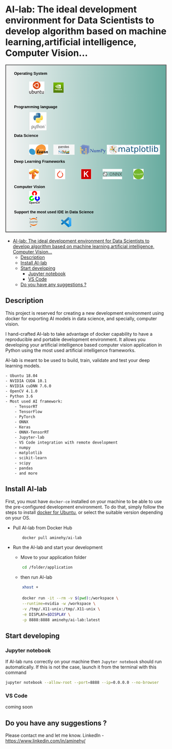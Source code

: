 # AI-lab: The ideal development environment for Data Scientists to develop algorithm based on machine learning,artificial intelligence, Computer Vision...

![All in one solution for data science](AI-lab_logos.png)


<!-- TOC -->

- [AI-lab: The ideal development environment for Data Scientists to develop algorithm based on machine learning,artificial intelligence, Computer Vision...](#ai-lab-the-ideal-development-environment-for-data-scientists-to-develop-algorithm-based-on-machine-learningartificial-intelligence-computer-vision)
	- [Description](#description)
	- [Install AI-lab](#install-ai-lab)
	- [Start developing](#start-developing)
		- [Jupyter notebook](#jupyter-notebook)
		- [VS Code](#vs-code)
	- [Do you have any suggestions ?](#do-you-have-any-suggestions-)

<!-- /TOC -->

## Description
This project is reserved for creating a new development environment using docker for exporting AI models in data science, and specially, computer vision. 

I hand-crafted AI-lab to take advantage of docker capability to have a reproducible and portable development environment. It allows you developing your artificial intelligence based computer vision application in Python using the most used artificial intelligence frameworks.

AI-lab is meant to be used to build, train, validate and test your deep learning models.

	- Ubuntu 18.04
	- NVIDIA CUDA 10.1
	- NVIDIA cuDNN 7.6.0
	- OpenCV 4.1.0
	- Python 3.6
	- Most used AI framework: 
    	- TensorRT
      	- TensorFlow
      	- PyTorch
      	- ONNX
      	- Keras
      	- ONNX-TensorRT
    	- Jupyter-lab
    	- VS Code integration with remote development
    	- numpy
    	- matplotlib 
    	- scikit-learn 
    	- scipy
    	- pandas
    	- and more
	
## Install AI-lab
First, you must have `docker-ce` installed on your machine to be able to use the pre-configured development environment. To do that, simply follow the steps to install [docker for Ubuntu](https://docs.docker.com/install/linux/docker-ce/ubuntu/), or select the suitable version depending on your OS.


* Pull AI-lab from Docker Hub
  
	```bash
		docker pull aminehy/ai-lab
	```

* Run the AI-lab and start your development

	* Move to your application folder
	``` bash
		cd /folder/application
	```

	* then run AI-lab
	``` bash
		xhost +

		docker run -it --rm -v $(pwd):/workspace \
		--runtime=nvidia -w /workspace \
		-v /tmp/.X11-unix:/tmp/.X11-unix \
		-e DISPLAY=$DISPLAY \
		-p 8888:8888 aminehy/ai-lab:latest
	```

## Start developing 
### Jupyter notebook
If AI-lab runs correctly on your machine then `Jupyter notebook` should run automatically. If this is not the case, launch it from the terminal with this command

```bash 
jupyter notebook --allow-root --port=8888 --ip=0.0.0.0 --no-browser
```
### VS Code

coming soon


## Do you have any suggestions ?

Please contact me and let me know.
LinkedIn - https://www.linkedin.com/in/aminehy/
